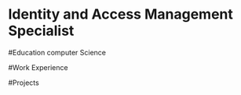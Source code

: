 # Identity and Access Management Specialist

#Education
computer Science

#Work Experience

#Projects
